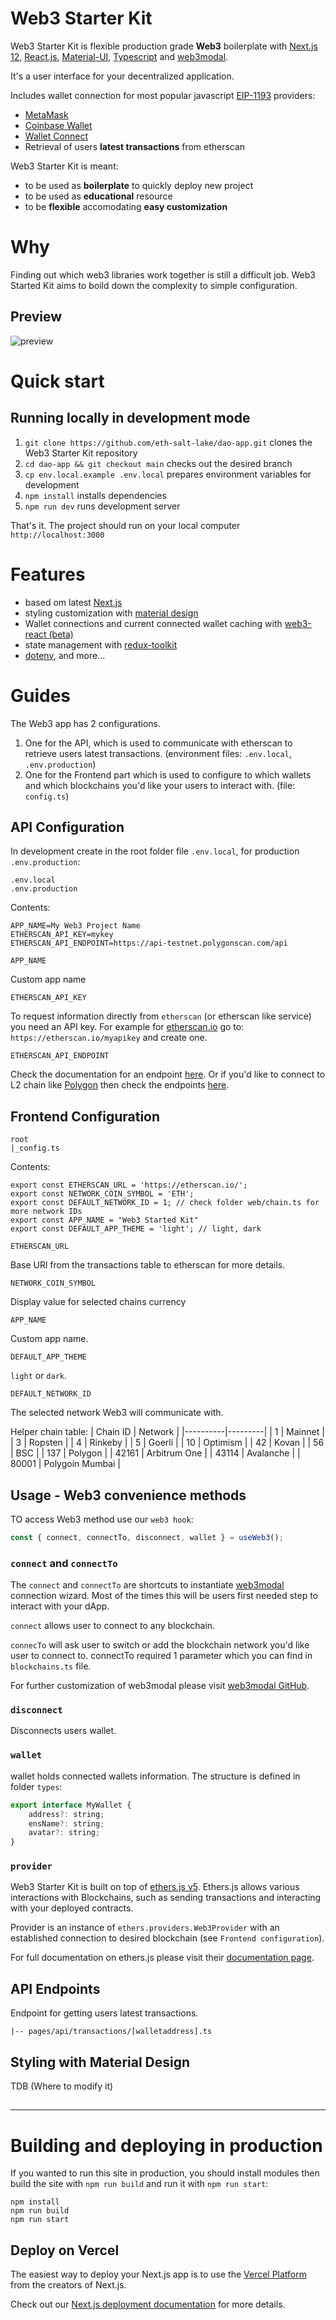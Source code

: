 # Web3 Starter Kit

Web3 Starter Kit is flexible production grade **Web3** boilerplate with [Next.js 12](https://nextjs.org/blog/next-12), [React.js](https://reactjs.org/), [Material-UI](https://mui.com/), [Typescript](https://www.typescriptlang.org/) and [web3modal](https://github.com/Web3Modal/web3modal). 

It's a user interface for your decentralized application. 

Includes wallet connection for most popular javascript [EIP-1193](https://eips.ethereum.org/EIPS/eip-1193) providers:
- [MetaMask](https://metamask.io/)
- [Coinbase Wallet](https://www.coinbase.com/wallet)
- [Wallet Connect](https://walletconnect.com/)
- Retrieval of users **latest transactions** from etherscan

Web3 Starter Kit is meant:
- to be used as **boilerplate** to quickly deploy new project
- to be used as **educational** resource
- to be **flexible** accomodating **easy customization**  

# Why

Finding out which web3 libraries work together is still a difficult job. Web3 Started Kit aims to boild down the complexity to simple configuration. 

## Preview

![preview](./docimages/slc_dao_web_starter_kit_screenshot.png)

# Quick start

## Running locally in development mode

1. `git clone https://github.com/eth-salt-lake/dao-app.git` clones the Web3 Starter Kit repository   
2. `cd dao-app && git checkout main` checks out the desired branch
3. `cp env.local.example .env.local` prepares environment variables for development
4. `npm install` installs dependencies
5. `npm run dev` runs development server

That's it. The project should run on your local computer `http://localhost:3000`


# Features

- based om latest [Next.js](https://nextjs.org/)
- styling customization with [material design]((https://mui.com/))
- Wallet connections and current connected wallet caching with [web3-react (beta)](https://github.com/NoahZinsmeister/web3-react)
- state management with [redux-toolkit](https://github.com/reduxjs/redux-toolkit)
- [dotenv](https://github.com/motdotla/dotenv), and more...


# Guides

The Web3 app has 2 configurations. 
1. One for the API, which is used to communicate with etherscan to retrieve users latest transactions. (environment files: `.env.local`, `.env.production`)
2. One for the Frontend part which is used to configure to which wallets and which blockchains you'd like your users to interact with. (file: `config.ts`)

## API Configuration

In development create in the root folder file `.env.local`, for production `.env.production`: 

```
.env.local
.env.production
```

Contents:
```
APP_NAME=My Web3 Project Name
ETHERSCAN_API_KEY=mykey
ETHERSCAN_API_ENDPOINT=https://api-testnet.polygonscan.com/api
```

`APP_NAME`

Custom app name

`ETHERSCAN_API_KEY`

To request information directly from `etherscan` (or etherscan like service) you need an API key. For example for [etherscan.io](https://etherscan.io) go to: `https://etherscan.io/myapikey` and create one.  


`ETHERSCAN_API_ENDPOINT`

Check the documentation for an endpoint [here](https://docs.etherscan.io/getting-started/endpoint-urls). Or if you'd like to connect to L2 chain like [Polygon](https://polygon.technology/) then check the endpoints [here](https://docs.polygonscan.com/getting-started/endpoint-urls).  


## Frontend Configuration

```
root
|_config.ts
 ```

Contents: 
```
export const ETHERSCAN_URL = 'https://etherscan.io/';
export const NETWORK_COIN_SYMBOL = 'ETH';
export const DEFAULT_NETWORK_ID = 1; // check folder web/chain.ts for more network IDs
export const APP_NAME = "Web3 Started Kit"
export const DEFAULT_APP_THEME = 'light'; // light, dark
 ```

`ETHERSCAN_URL`

Base URl from the transactions table to etherscan for more details. 

`NETWORK_COIN_SYMBOL`

Display value for selected chains currency

`APP_NAME`

Custom app name. 

`DEFAULT_APP_THEME`

`light` or `dark`.

`DEFAULT_NETWORK_ID`

The selected network Web3 will communicate with.

Helper chain table:
| Chain ID | Network |
|----------|---------|
| 1        | Mainnet |
| 3        | Ropsten |
| 4        | Rinkeby |
| 5        | Goerli |
| 10       | Optimism |
| 42       | Kovan |
| 56       | BSC |
| 137      | Polygon |
| 42161    | Arbitrum One |
| 43114    | Avalanche |
| 80001    | Polygoin Mumbai |


## Usage - Web3 convenience methods

TO access Web3 method use our `web3 hook`: 

```javascript
const { connect, connectTo, disconnect, wallet } = useWeb3();
```

### `connect` and `connectTo`

The `connect` and `connectTo` are shortcuts to instantiate [web3modal](https://github.com/Web3Modal/web3modal) connection wizard. Most of the times this will be users first needed step to interact with your dApp.

`connect` allows user to connect to any blockchain. 

`connecTo` will ask user to switch or add the blockchain network you'd like user to connect to. connectTo required 1 parameter which you can find in `blockchains.ts` file. 

For further customization of web3modal please visit [web3modal GitHub](https://github.com/Web3Modal/web3modal#usage). 

### `disconnect`

Disconnects users wallet. 

### `wallet`

wallet holds connected wallets information. The structure is defined in folder `types`: 

```javascript
export interface MyWallet {
    address?: string;
    ensName?: string;
    avatar?: string;
}
```

### `provider`

Web3 Starter Kit is built on top of [ethers.js v5](https://docs.ethers.io/v5/). Ethers.js allows various interactions with Blockchains, such as sending transactions and interacting with your deployed contracts. 

Provider is an instance of `ethers.providers.Web3Provider` with an established connection to desired blockchain (see `Frontend configuration`). 

For full documentation on ethers.js please visit their [documentation page](https://docs.ethers.io/v5/api/). 


## API Endpoints

Endpoint for getting users latest transactions. 
```
|-- pages/api/transactions/[walletaddress].ts
```

## Styling with Material Design

TDB (Where to modify it)

## 
---

# Building and deploying in production

If you wanted to run this site in production, you should install modules then build the site with `npm run build` and run it with `npm run start`:

```
npm install
npm run build
npm run start
```

## Deploy on Vercel

The easiest way to deploy your Next.js app is to use the [Vercel Platform](https://vercel.com/new?utm_medium=default-template&filter=next.js&utm_source=create-next-app&utm_campaign=create-next-app-readme) from the creators of Next.js.

Check out our [Next.js deployment documentation](https://nextjs.org/docs/deployment) for more details.

